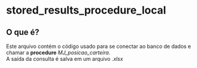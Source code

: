 # **stored_results_procedure_local**

## O que é?
Este arquivo contém o código usado para se conectar ao banco de dados e chamar a **procedure** *MJ_posicao_carteira*.
<br> A saída da consulta é salva em um arquivo *.xlsx* 
